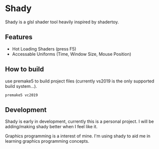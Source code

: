 # Shady
Shady is a glsl shader tool heavily inspired by shadertoy.

## Features
- Hot Loading Shaders (press F5)
- Accessable Uniforms (Time, Window Size, Mouse Position)

## How to build
use premake5 to build project files (currently vs2019 is the only supported build system...).

```premake5 vc2019```

## Development
Shady is early in development, currently this is a personal project. I will
be adding/making shady better when I feel like it.

Graphics programming is a interest of mine. I'm using shady to aid me in learning
graphics programming concepts.
